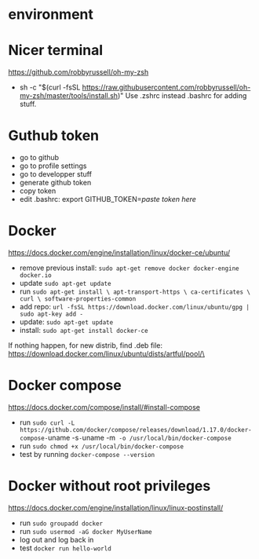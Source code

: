 # environment

# Nicer terminal
https://github.com/robbyrussell/oh-my-zsh
- sh -c "$(curl -fsSL https://raw.githubusercontent.com/robbyrussell/oh-my-zsh/master/tools/install.sh)"
Use .zshrc instead .bashrc for adding stuff.

# Guthub token
- go to github
- go to profile settings
- go to developper stuff
- generate github token
- copy token
- edit .bashrc: export GITHUB_TOKEN=*paste token here*

# Docker
https://docs.docker.com/engine/installation/linux/docker-ce/ubuntu/
- remove previous install: `sudo apt-get remove docker docker-engine docker.io`
- update `sudo apt-get update`
- run `sudo apt-get install \
    apt-transport-https \
    ca-certificates \
    curl \
    software-properties-common`
- add repo: `url -fsSL https://download.docker.com/linux/ubuntu/gpg | sudo apt-key add -`
- update: `sudo apt-get update`
- install: `sudo apt-get install docker-ce`

If nothing happen, for new distrib, find .deb file: https://download.docker.com/linux/ubuntu/dists/artful/pool/\

# Docker compose
https://docs.docker.com/compose/install/#install-compose
- run `sudo curl -L https://github.com/docker/compose/releases/download/1.17.0/docker-compose-`uname -s`-`uname -m` -o /usr/local/bin/docker-compose`
- run `sudo chmod +x /usr/local/bin/docker-compose`
- test by running `docker-compose --version`

# Docker without root privileges
https://docs.docker.com/engine/installation/linux/linux-postinstall/
- run `sudo groupadd docker`
- run `sudo usermod -aG docker MyUserName`
- log out and log back in
- test `docker run hello-world`



